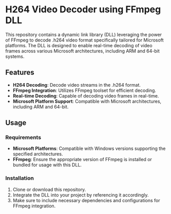 # H264 Video Decoder using FFmpeg DLL

This repository contains a dynamic link library (DLL) leveraging the power of FFmpeg to decode .h264 video format specifically tailored for Microsoft platforms. The DLL is designed to enable real-time decoding of video frames across various Microsoft architectures, including ARM and 64-bit systems.

## Features

- **H264 Decoding**: Decode video streams in the .h264 format.
- **FFmpeg Integration**: Utilizes FFmpeg toolset for efficient decoding.
- **Real-time Decoding**: Capable of decoding video frames in real-time.
- **Microsoft Platform Support**: Compatible with Microsoft architectures, including ARM and 64-bit.

## Usage

### Requirements

- **Microsoft Platforms**: Compatible with Windows versions supporting the specified architectures.
- **FFmpeg**: Ensure the appropriate version of FFmpeg is installed or bundled for usage with this DLL.

### Installation

1. Clone or download this repository.
2. Integrate the DLL into your project by referencing it accordingly.
3. Make sure to include necessary dependencies and configurations for FFmpeg integration.
